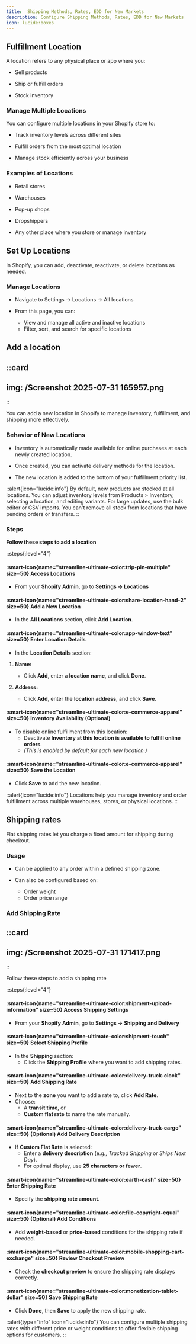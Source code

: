 ```yaml
---
title:  Shipping Methods, Rates, EDD for New Markets
description: Configure Shipping Methods, Rates, EDD for New Markets
icon: lucide:boxes
---
```


## Fulfillment Location

A location refers to any physical place or app where you:

- Sell products

- Ship or fulfill orders

- Stock inventory

### Manage Multiple Locations

You can configure multiple locations in your Shopify store to:

- Track inventory levels across different sites

- Fulfill orders from the most optimal location

- Manage stock efficiently across your business

### Examples of Locations

- Retail stores

- Warehouses

- Pop-up shops

- Dropshippers

- Any other place where you store or manage inventory

## Set Up Locations

In Shopify, you can add, deactivate, reactivate, or delete locations as needed.

### Manage Locations

- Navigate to Settings → Locations → All locations

- From this page, you can:
  - View and manage all active and inactive locations
  - Filter, sort, and search for specific locations

## Add a location

::card
---
img: /Screenshot 2025-07-31 165957.png
---
::

You can add a new location in Shopify to manage inventory, fulfillment, and shipping more effectively.

### Behavior of New Locations

- Inventory is automatically made available for online purchases at each newly created location.

- Once created, you can activate delivery methods for the location.

- The new location is added to the bottom of your fulfillment priority list.

::alert{icon="lucide:info"}
  By default, new products are stocked at all locations. You can adjust inventory levels from Products > Inventory, selecting a location, and editing variants. For large updates, use the bulk editor or CSV imports. You can't remove all stock from locations that have pending orders or transfers.
::

### Steps

**Follow these steps to add a location**

::steps{:level="4"}

#### :smart-icon{name="streamline-ultimate-color:trip-pin-multiple" size=50} Access Locations  

- From your **Shopify Admin**, go to **Settings → Locations**


#### :smart-icon{name="streamline-ultimate-color:share-location-hand-2" size=50} Add a New Location  

- In the **All Locations** section, click **Add Location**.


#### :smart-icon{name="streamline-ultimate-color:app-window-text" size=50} Enter Location Details  

- In the **Location Details** section:

1. **Name:**  
   - Click **Add**, enter a **location name**, and click **Done**.  

2. **Address:**  
   - Click **Add**, enter the **location address**, and click **Save**.

#### :smart-icon{name="streamline-ultimate-color:e-commerce-apparel" size=50} Inventory Availability (Optional)  

- To disable online fulfillment from this location:  
  - Deactivate **Inventory at this location is available to fulfill online orders**.  
  - *(This is enabled by default for each new location.)*

#### :smart-icon{name="streamline-ultimate-color:e-commerce-apparel" size=50} Save the Location  

- Click **Save** to add the new location.

::alert{icon="lucide:info"}
Locations help you manage inventory and order fulfillment across multiple warehouses, stores, or physical locations.
::

## Shipping rates

Flat shipping rates let you charge a fixed amount for shipping during checkout.

### Usage

- Can be applied to any order within a defined shipping zone.

- Can also be configured based on:
  - Order weight
  - Order price range

### Add Shipping Rate

::card
---
img: /Screenshot 2025-07-31 171417.png
---
::

Follow these steps to add a shipping rate

::steps{:level="4"}

#### :smart-icon{name="streamline-ultimate-color:shipment-upload-information" size=50} Access Shipping Settings  

- From your **Shopify Admin**, go to **Settings → Shipping and Delivery**


#### :smart-icon{name="streamline-ultimate-color:shipment-touch" size=50} Select Shipping Profile  

- In the **Shipping** section:
  - Click the **Shipping Profile** where you want to add shipping rates.


#### :smart-icon{name="streamline-ultimate-color:delivery-truck-clock" size=50} Add Shipping Rate  

- Next to the **zone** you want to add a rate to, click **Add Rate**.
- Choose:
  - A **transit time**, or
  - **Custom flat rate** to name the rate manually.


#### :smart-icon{name="streamline-ultimate-color:delivery-truck-cargo" size=50} (Optional) Add Delivery Description  

- If **Custom Flat Rate** is selected:
  - Enter a **delivery description** (e.g., *Tracked Shipping* or *Ships Next Day*).
  - For optimal display, use **25 characters or fewer**.


#### :smart-icon{name="streamline-ultimate-color:earth-cash" size=50} Enter Shipping Rate  

- Specify the **shipping rate amount**.


#### :smart-icon{name="streamline-ultimate-color:file-copyright-equal" size=50} (Optional) Add Conditions  

- Add **weight-based** or **price-based** conditions for the shipping rate if needed.


#### :smart-icon{name="streamline-ultimate-color:mobile-shopping-cart-exchange" size=50} Review Checkout Preview  

- Check the **checkout preview** to ensure the shipping rate displays correctly.


#### :smart-icon{name="streamline-ultimate-color:monetization-tablet-dollar" size=50} Save Shipping Rate  

- Click **Done**, then **Save** to apply the new shipping rate.

::alert{type="info" icon="lucide:info"}
You can configure multiple shipping rates with different price or weight conditions to offer flexible shipping options for customers.
::

